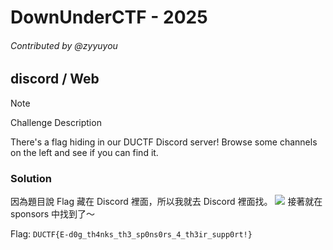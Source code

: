 # DownUnderCTF - 2025
###### Contributed by @zyyuyou

## discord / Web
> [!NOTE]
> 
> Challenge Description
> 
> There's a flag hiding in our DUCTF Discord server! Browse some channels on the left and see if you can find it.

### Solution
因為題目說 Flag 藏在 Discord 裡面，所以我就去 Discord 裡面找。
![](../assets/images/discord1.png)
接著就在 sponsors 中找到了～

Flag: `DUCTF{E-d0g_th4nks_th3_sp0ns0rs_4_th3ir_supp0rt!}`  


